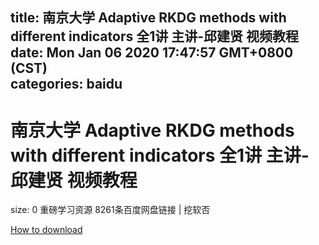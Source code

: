 
title: 南京大学 Adaptive RKDG methods with different indicators 全1讲 主讲-邱建贤 视频教程
date: Mon Jan 06 2020 17:47:57 GMT+0800 (CST)    
categories: baidu
---

# 南京大学 Adaptive RKDG methods with different indicators 全1讲 主讲-邱建贤 视频教程
size: 0
 重磅学习资源 8261条百度网盘链接 | 挖软否
 

[How to download](https://bpcam.bemobtrk.com/go/2ceec3aa-1ca2-46d6-b9ff-aaa5c184517c?jno=3618)